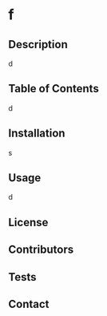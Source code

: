 # f

## Description
d
  
## Table of Contents
d
  
## Installation
s

## Usage
d  

## License
 
  
## Contributors

  
## Tests

  
## Contact
